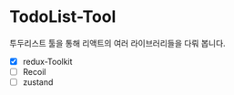 
# TodoList-Tool

투두리스트 툴을 통해 리액트의 여러 라이브러리들을 다뤄 봅니다.

- [x] redux-Toolkit
- [ ] Recoil
- [ ] zustand
